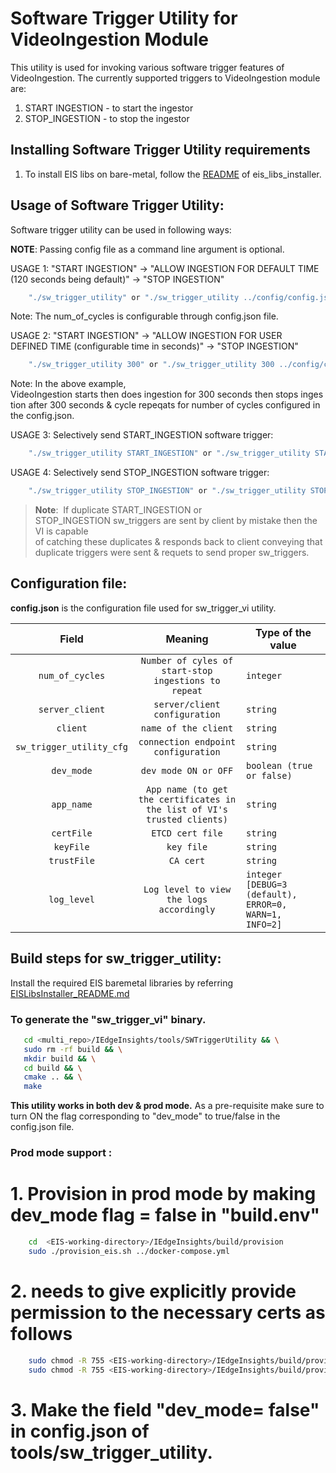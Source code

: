 # Software Trigger Utility for VideoIngestion Module

This utility is used for invoking various software trigger features of VideoIngestion. The currently supported triggers to VideoIngestion module are:
1. START INGESTION - to start the ingestor
2. STOP_INGESTION -  to stop the ingestor

## Installing Software Trigger Utility requirements

1. To install EIS libs on bare-metal, follow the [README](../../common/README.md) of eis_libs_installer.

## Usage of Software Trigger Utility:

Software trigger utility can be used in following ways:

**NOTE**: Passing config file as a command line argument is optional.

USAGE 1: "START INGESTION" -> "ALLOW INGESTION FOR DEFAULT TIME (120 seconds being default)" -> "STOP INGESTION"
```sh
    "./sw_trigger_utility" or "./sw_trigger_utility ../config/config.json"
```
Note: The num_of_cycles is configurable through config.json file.

USAGE 2: "START INGESTION" -> "ALLOW INGESTION FOR USER DEFINED TIME (configurable time in seconds)" -> "STOP INGESTION"
```sh
    "./sw_trigger_utility 300" or "./sw_trigger_utility 300 ../config/config.json"
```
Note: In the above example, VideoIngestion starts then does ingestion for 300 seconds then stops ingestion after 300 seconds & cycle repeqats for number of cycles configured in the config.json.


USAGE 3: Selectively send START_INGESTION software trigger:
```sh
    "./sw_trigger_utility START_INGESTION" or "./sw_trigger_utility START_INGESTION ../config/config.json"

```

USAGE 4: Selectively send STOP_INGESTION software trigger:
```sh
    "./sw_trigger_utility STOP_INGESTION" or "./sw_trigger_utility STOP_INGESTION ../config/config.json"

```

> **Note**:  If duplicate START_INGESTION or STOP_INGESTION sw_triggers are sent by client by mistake then the VI is capable  of catching these duplicates & responds back to client conveying that duplicate triggers were sent & requets to send proper sw_triggers. 

## Configuration file:

**config.json** is the configuration file used for sw_trigger_vi utility.



|       Field      | Meaning |                                       Type of the value                                    |
| :-------------: | :-----: | ------------------------------------------------------------------------------------ |
| `num_of_cycles`   | `Number of cyles of start-stop ingestions to repeat`   | `integer`                           |
| `server_client`       | `server/client configuration`   | `string` |
| `client`    | `name of the client`   | `string`         |
| `sw_trigger_utility_cfg` | `connection endpoint configuration`   | `string`    |
| `dev_mode`     | `dev mode ON or OFF`   | `boolean (true or false)`  |
| `app_name`     | `App name (to get the certificates in the list of VI's trusted clients)`   | `string`  |
| `certFile`     | `ETCD cert file`   | `string`  |
| `keyFile`     | `key file`   | `string`  |
| `trustFile`     | `CA cert`   | `string`  |
| `log_level`     | `Log level to view the logs accordingly`   |  `integer [DEBUG=3 (default), ERROR=0, WARN=1, INFO=2]`  |

## Build steps for sw_trigger_utility:

Install the required EIS baremetal libraries by referring [EISLibsInstaller_README.md](../../common/README.md)

### To generate the "sw_trigger_vi"  binary.

```sh
   cd <multi_repo>/IEdgeInsights/tools/SWTriggerUtility && \
   sudo rm -rf build && \
   mkdir build && \
   cd build && \
   cmake .. && \
   make
```

**This utility works in both dev & prod mode.**  As a pre-requisite make sure to turn ON the flag corresponding to "dev_mode" to true/false in the config.json file.

### Prod mode support :

# 1. Provision in prod mode by making dev_mode flag = false in "build.env"

```sh
    cd  <EIS-working-directory>/IEdgeInsights/build/provision
    sudo ./provision_eis.sh ../docker-compose.yml
```

# 2. needs to give explicitly provide permission to the necessary certs as follows

```sh
    sudo chmod -R 755 <EIS-working-directory>/IEdgeInsights/build/provision/Certificates/ca
    sudo chmod -R 755 <EIS-working-directory>/IEdgeInsights/build/provision/Certificates/VideoAnalytics
```

# 3. Make the field "dev_mode= false" in config.json of tools/sw_trigger_utility.

